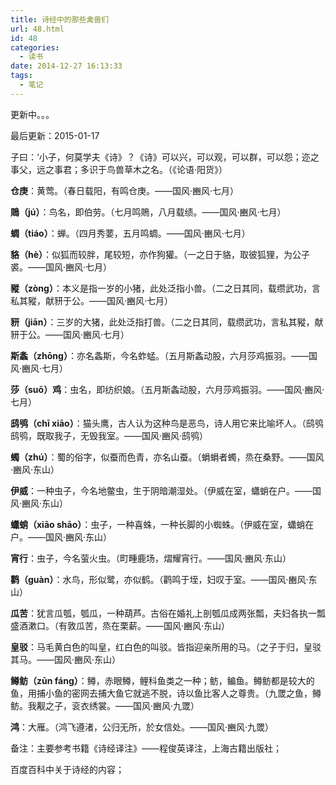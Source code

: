 ```yaml
---
title: 诗经中的那些禽兽们
url: 48.html
id: 48
categories:
  - 读书
date: 2014-12-27 16:13:33
tags:
  - 笔记
---
```


更新中。。。

最后更新：2015-01-17

子曰：‘小子，何莫学夫《诗》？《诗》可以兴，可以观，可以群，可以怨；迩之事父，远之事君；多识于鸟兽草木之名。（《论语·阳货》）

<!-- more -->

**仓庚**：黄莺。（春日载阳，有鸣仓庚。——国风·豳风·七月）

**鵙（jú）**：鸟名，即伯劳。（七月鸣鵙，八月载绩。——国风·豳风·七月）

**蜩（tiáo）**：蝉。（四月秀葽，五月鸣蜩。——国风·豳风·七月）

**貉（hè）**：似狐而较胖，尾较短，亦作狗獾。（一之日于貉，取彼狐狸，为公子裘。——国风·豳风·七月）

**豵（zòng）**：本义是指一岁的小猪，此处泛指小兽。（二之日其同，载缵武功，言私其豵，献豜于公。——国风·豳风·七月）

**豜（jiān）**：三岁的大猪，此处泛指打兽。（二之日其同，载缵武功，言私其豵，献豜于公。——国风·豳风·七月）

**斯螽（zhōng）**：亦名螽斯，今名蚱蜢。（五月斯螽动股，六月莎鸡振羽。——国风·豳风·七月）

**莎（suō）鸡**：虫名，即纺织娘。（五月斯螽动股，六月莎鸡振羽。——国风·豳风·七月）

**鸱鸮（chī xiāo）**：猫头鹰，古人认为这种鸟是恶鸟，诗人用它来比喻坏人。（鸱鸮鸱鸮，既取我子，无毁我室。——国风·豳风·鸱鸮）

**蠋（zhú）**：蜀的俗字，似蚕而色青，亦名山蚕。（蜎蜎者蠋，烝在桑野。——国风·豳风·东山）

**伊威**：一种虫子，今名地鳖虫，生于阴暗潮湿处。（伊威在室，蠨蛸在户。——国风·豳风·东山）

**蠨蛸（xiāo shāo）**：虫子，一种喜蛛，一种长脚的小蜘蛛。（伊威在室，蠨蛸在户。——国风·豳风·东山）

**宵行**：虫子，今名萤火虫。（町畽鹿场，熠耀宵行。——国风·豳风·东山）

**鹳（guàn）**：水鸟，形似鹭，亦似鹤。（鹳鸣于垤，妇叹于室。——国风·豳风·东山）

**瓜苦**：犹言瓜瓠，瓠瓜，一种葫芦。古俗在婚礼上剖瓠瓜成两张瓢，夫妇各执一瓢盛酒漱口。（有敦瓜苦，烝在栗薪。——国风·豳风·东山）

**皇驳**：马毛黄白色的叫皇，红白色的叫驳。皆指迎亲所用的马。（之子于归，皇驳其马。——国风·豳风·东山）

**鳟鲂（zūn fáng）**：鳟，赤眼鳟，鲤科鱼类之一种；鲂，鳊鱼。鳟鲂都是较大的鱼，用捕小鱼的密网去捕大鱼它就逃不脱，诗以鱼比客人之尊贵。（九罭之鱼，鳟鲂。我觏之子，衮衣绣裳。——国风·豳风·九罭）

**鸿**：大雁。（鸿飞遵渚，公归无所，於女信处。——国风·豳风·九罭）

备注：主要参考书籍《诗经译注》——程俊英译注，上海古籍出版社；

百度百科中关于诗经的内容；
